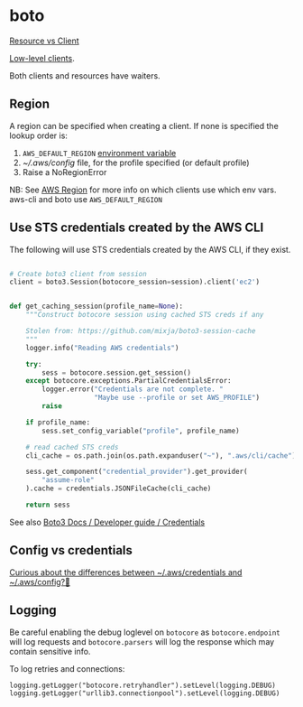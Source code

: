 # boto

[Resource vs Client](https://stackoverflow.com/questions/42809096/difference-in-boto3-between-resource-client-and-session)

[Low-level clients](https://boto3.amazonaws.com/v1/documentation/api/latest/guide/clients.html).

Both clients and resources have waiters.

## Region

A region can be specified when creating a client. If none is specified the lookup order is:

1. `AWS_DEFAULT_REGION` [environment variable](https://docs.aws.amazon.com/cli/latest/userguide/cli-configure-envvars.html)
1. _~/.aws/config_ file, for the profile specified (or default profile)
1. Raise a NoRegionError

NB: See [AWS Region](https://docs.aws.amazon.com/sdkref/latest/guide/feature-region.html) for more info on which clients use which env vars. aws-cli and boto use `AWS_DEFAULT_REGION`

## Use STS credentials created by the AWS CLI

The following will use STS credentials created by the AWS CLI, if they exist.

```python

# Create boto3 client from session
client = boto3.Session(botocore_session=session).client('ec2')


def get_caching_session(profile_name=None):
    """Construct botocore session using cached STS creds if any

    Stolen from: https://github.com/mixja/boto3-session-cache
    """
    logger.info("Reading AWS credentials")

    try:
        sess = botocore.session.get_session()
    except botocore.exceptions.PartialCredentialsError:
        logger.error("Credentials are not complete. "
                     "Maybe use --profile or set AWS_PROFILE")
        raise

    if profile_name:
        sess.set_config_variable("profile", profile_name)

    # read cached STS creds
    cli_cache = os.path.join(os.path.expanduser("~"), ".aws/cli/cache")

    sess.get_component("credential_provider").get_provider(
        "assume-role"
    ).cache = credentials.JSONFileCache(cli_cache)

    return sess
```

See also [Boto3 Docs / Developer guide / Credentials](https://boto3.amazonaws.com/v1/documentation/api/latest/guide/credentials.html)

## Config vs credentials

[Curious about the differences between ~/.aws/credentials and ~/.aws/config?🧵](https://twitter.com/jsaryer/status/1294365822819999744)

## Logging

Be careful enabling the debug loglevel on `botocore` as `botocore.endpoint` will log requests and `botocore.parsers` will log the response which may contain sensitive info.

To log retries and connections:

```
logging.getLogger("botocore.retryhandler").setLevel(logging.DEBUG)
logging.getLogger("urllib3.connectionpool").setLevel(logging.DEBUG)
```
